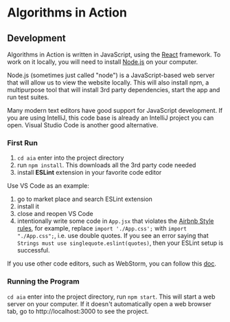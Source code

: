 # Algorithms in Action

## Development
Algorithms in Action is written in JavaScript, using the [React](https://reactjs.org/)
framework. To work on it locally, you will need to install
[Node.js](https://nodejs.org/en/download/) on your computer.

Node.js (sometimes just called "node") is a JavaScript-based web server that will allow us
to view the website locally. This will also install npm, a multipurpose tool that will
install 3rd party dependencies, start the app and run test suites.

Many modern text editors have good support for JavaScript development. If you are using
IntelliJ, this code base is already an IntelliJ project you can open. Visual Studio Code
is another good alternative.

### First Run
1. `cd aia` enter into the project directory
2. run `npm install`. This downloads all the 3rd party code needed
3. install **ESLint** extension in your favorite code editor

Use VS Code as an example:
1. go to market place and search ESLint extension
2. install it
3. close and reopen VS Code
4. intentionally write some code in `App.jsx` that violates the [Airbnb Style rules](https://github.com/airbnb/javascript/blob/master/react/README.md), for example, replace `import './App.css';` with `import "./App.css";`, i.e. use double quotes. If you see an error saying that `Strings must use singlequote.eslint(quotes)`, then your ESLint setup is successful.
     
If you use other code editors, such as WebStorm, you can follow this [doc](https://www.jetbrains.com/help/webstorm/eslint.html).


### Running the Program
`cd aia` enter into the project directory, run `npm start`. This will start a web server on your computer.
If it doesn't automatically open a web browser tab, go to http://localhost:3000 to see the
project.
